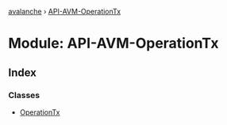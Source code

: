 [avalanche](../README.md) › [API-AVM-OperationTx](api_avm_operationtx.md)

# Module: API-AVM-OperationTx

## Index

### Classes

* [OperationTx](../classes/api_avm_operationtx.operationtx.md)
